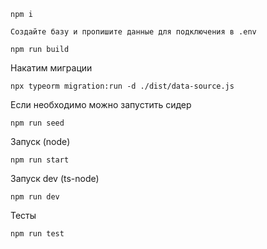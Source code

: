 ``` 
npm i
```

```
Создайте базу и пропишите данные для подключения в .env
```

```
npm run build
```
Накатим миграции
```
npx typeorm migration:run -d ./dist/data-source.js
```

Если необходимо можно запустить сидер 
```
npm run seed
```

Запуск (node)
```
npm run start
```

Запуск dev (ts-node)
```
npm run dev
```


Тесты
```
npm run test
```

